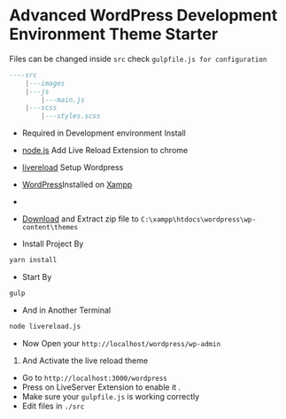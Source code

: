 # Advanced WordPress Development Environment Theme Starter

Files can be changed inside `src` check `gulpfile.js for configuration`
```lua
----src
    |---images
    |---js
        |---main.js
    |---scss
        |---styles.scss
```


- Required in Development environment
Install 
- [node.js](https://nodejs.org/en) 
Add Live Reload Extension to chrome
- [livereload](https://chromewebstore.google.com/detail/livereload/jnihajbhpnppcggbcgedagnkighmdlei?hl=eng)
Setup Wordpress
-  [WordPress](https://wordpress.org/download/)Installed on [Xampp](https://www.apachefriends.org/)
- 


- [Download](https://github.com/omarashzeinhom/Advanced-WordPress-Starter) and Extract zip file 
to `C:\xampp\htdocs\wordpress\wp-content\themes`


- Install Project By
```bash
yarn install
```

- Start By

```bash
gulp 
```
- And in Another Terminal 
```bash
node livereload.js
```



- Now Open your `http://localhost/wordpress/wp-admin`
1. And Activate the live reload theme 


- Go to `http://localhost:3000/wordpress`
- Press on LiveServer Extension to enable it .
- Make sure your `gulpfile.js` is working correctly 
- Edit files in `./src`

